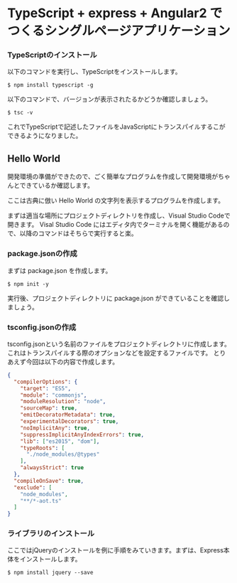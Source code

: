 # TypeScript + express + Angular2 でつくるシングルページアプリケーション





### TypeScriptのインストール

以下のコマンドを実行し、TypeScriptをインストールします。

```shell
$ npm install typescript -g
```

以下のコマンドで、バージョンが表示されたるかどうか確認しましょう。

```
$ tsc -v
```

これでTypeScriptで記述したファイルをJavaScriptにトランスパイルするこができるようになりました。



## Hello World

開発環境の準備ができたので、ごく簡単なプログラムを作成して開発環境がちゃんとできているか確認します。

ここは古典に倣い Hello World の文字列を表示するプログラムを作成します。

まずは適当な場所にプロジェクトディレクトリを作成し、Visual Studio Codeで開きます。
Visal Studio Code にはエディタ内でターミナルを開く機能があるので、以降のコマンドはそちらで実行すると楽。

### package.jsonの作成

まずは package.json を作成します。

```shell
$ npm init -y
```

実行後、プロジェクトディレクトリに package.json ができていることを確認しましょう。


### tsconfig.jsonの作成

tsconfig.jsonという名前のファイルをプロジェクトディレクトリに作成します。
これはトランスパイルする際のオプションなどを設定するファイルです。
とりあえず今回は以下の内容で作成します。

```json
{
  "compilerOptions": {
    "target": "ES5",
    "module": "commonjs",
    "moduleResolution": "node",
    "sourceMap": true,
    "emitDecoratorMetadata": true,
    "experimentalDecorators": true,
    "noImplicitAny": true,
    "suppressImplicitAnyIndexErrors": true,
    "lib": ["es2015", "dom"],
    "typeRoots": [
      "./node_modules/@types"
    ],
    "alwaysStrict": true
  },
  "compileOnSave": true,
  "exclude": [
    "node_modules",
    "**/*-aot.ts"
  ]
}
```





### ライブラリのインストール

ここではjQueryのインストールを例に手順をみていきます。まずは、Express本体をインストールします。

```shell
$ npm install jquery --save
```

